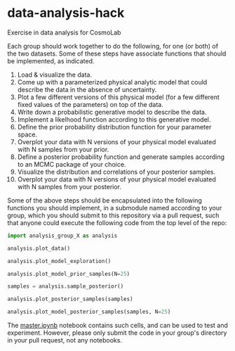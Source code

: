 # data-analysis-hack
Exercise in data analysis for CosmoLab

Each group should work together to do the following, for one (or both) of the two datasets.  Some of these steps have associate functions that should be implemented, as indicated.

1. Load & visualize the data.
2. Come up with a parameterized physical analytic model that could describe the data in the absence of uncertainty.
3. Plot a few different versions of this physical model (for a few different fixed values of the parameters) on top of the data. 
4. Write down a probabilistic generative model to describe the data.
5. Implement a likelhood function according to this generative model.
6. Define the prior probability distribution function for your parameter space.
7. Overplot your data with N versions of your physical model evaluated with N samples from your prior. 
8. Define a posterior probability function and generate samples according to an MCMC package of your choice.
9. Visualize the distribution and correlations of your posterior samples.
10. Overplot your data with N versions of your physical model evaluated with N samples from your posterior.

Some of the above steps should be encapsulated into the following functions you should implement, in a submodule named according to your group, which you should submit to this repository via a pull request, such that anyone could execute the following code from the top level of the repo:

```python
import analysis_group_X as analysis

analysis.plot_data()

analysis.plot_model_exploration()

analysis.plot_model_prior_samples(N=25)

samples = analysis.sample_posterior()

analysis.plot_posterior_samples(samples)

analysis.plot_model_posterior_samples(samples, N=25)

```

The [master.ipynb](master.ipynb) notebook contains such cells, and can be used to test and experiment.  However, please only submit the code in your group's directory in your pull request, not any notebooks.
